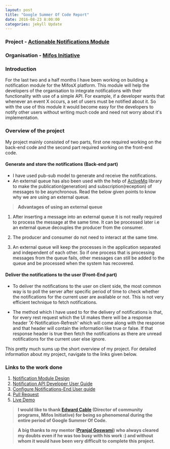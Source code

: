 ```yaml
---
layout: post
title: "Google Summer Of Code Report"
date: 2016-08-23 8:00:00
categories: jekyll Update
---
```


### Project - [Actionable Notifications Module](https://docs.google.com/document/d/1RIC_PevVgzE2LTzb5qLSaVXJmRKv9P4R8RkqQX_DdRs/edit?usp=sharing)

### Organisation - [Mifos Initiative](http://mifos.org/)

### Introduction

For the last two and a half months I have been working on building a notification module for the MifosX platform. This module will help the developers of the organisation to integrate notifications with their functionality with use of a simple API. For example, if a developer wants that whenever an event X occurs, a set of users must be notified about it. So with the use of this module it would become easy for the developers to notify other users without writing much code and need not worry about it's implementation.

### Overview of the project

My project mainly consisted of two parts, first one required working on the back-end code and the second part required working on the front-end code.

#### Generate and store the notifications (Back-end part)

- I have used pub-sub model to generate and receive the notifications.
- An external queue has also been used with the help of [ActiveMq](http://activemq.apache.org/) library to make the publication(generation) and subscription(reception) of messages to be asynchronous. Read the below given points to know why we are using an external queue.

 > **Advantages of using an external queue**

1. After inserting a message into an external queue it is not really required to process the message at the same time. It can be processed later i.e an external queue decouples the producer from the consumer.

2. The producer and consumer do not need to interact at the same time.

3.  An external queue will keep the processes in the application separated and independent of each other. So if one process that is processing messages from the queue fails, other messages can still be added to the queue and be processed when the system has recovered.

#### Deliver the notifications to the user (Front-End part)

- To deliver the notifications to the user on client side, the most common way is to poll the server after specific period of time to check whether the notifications for the current user are available or not. This is not very efficient technique to fetch notifications.

- The method which I have used to for the delivery of notifications is that, for every rest request which the UI makes there will be a response header 'X-Notification-Refresh' which will come along with the response and that header will contain the information like true or false. If that response header is true then fetch the notifications as there are unread notifications for the current user else ignore.

This pretty much sums up the short overview of my project. For detailed information about my project, navigate to the links given below.

### Links to the work done

1. [Notification Module Design](https://mifosforge.jira.com/wiki/pages/viewpage.action?pageId=133070890)
2. [Notification API Developer User Guide](https://mifosforge.jira.com/wiki/display/MDZ/Notification+API+Developer+User+Guide)
3. [Configure Notifications-End User guide](https://mifosforge.jira.com/wiki/display/docs/Configure+Notifications)
4. [Pull Request](https://github.com/apache/incubator-fineract/pull/178)
5. [Live Demo](https://www.dropbox.com/s/hefwvnvnziegatd/final.mp4?dl=0)

> **I would like  to thank [Edward Cable](https://www.linkedin.com/in/edcable) (Director of community programs, Mifos Initiative) for being so phenomenal during the entire period of Google Summer Of Code.**


> **A big thanks to my mentor ([Pranjal Goswami](https://www.linkedin.com/in/goswamipranjal)) who always cleared my doubts even if he was too busy with his work :) and without whom it would have been very difficult to complete this project.**














